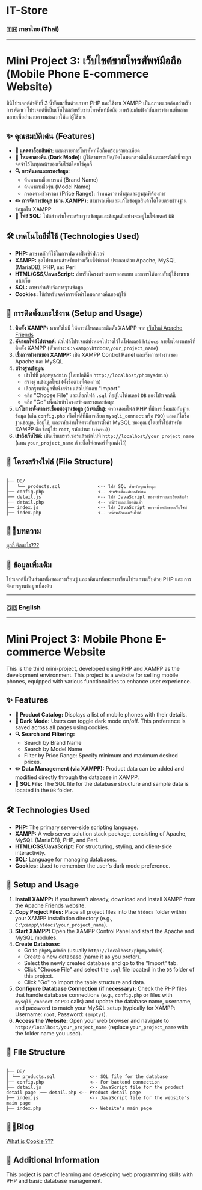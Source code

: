 # IT-Store


### 🇹🇭 ภาษาไทย (Thai)

----------

# Mini Project 3: เว็บไซต์ขายโทรศัพท์มือถือ (Mobile Phone E-commerce Website)

มินิโปรเจกต์ลำดับที่ 3 นี้พัฒนาขึ้นด้วยภาษา PHP และใช้งาน XAMPP เป็นสภาพแวดล้อมสำหรับการพัฒนา โปรเจกต์นี้เป็นเว็บไซต์สำหรับขายโทรศัพท์มือถือ มาพร้อมกับฟังก์ชันการทำงานที่หลากหลายเพื่ออำนวยความสะดวกให้แก่ผู้ใช้งาน

## ✨ คุณสมบัติเด่น (Features)

-   **📱 แคตตาล็อกสินค้า:** แสดงรายการโทรศัพท์มือถือพร้อมรายละเอียด
-   **🌙 โหมดกลางคืน (Dark Mode):** ผู้ใช้สามารถเปิด/ปิดโหมดกลางคืนได้ และการตั้งค่านี้จะถูกจดจำไว้ในทุกหน้าของเว็บไซต์โดยใช้คุกกี้
-   **🔍 การค้นหาและกรองข้อมูล:**
    -   ค้นหาตามชื่อแบรนด์ (Brand Name)
    -   ค้นหาตามชื่อรุ่น (Model Name)
    -   กรองตามช่วงราคา (Price Range): กำหนดราคาต่ำสุดและสูงสุดที่ต้องการ
-   **✏️ การจัดการข้อมูล (ผ่าน XAMPP):** สามารถเพิ่มและแก้ไขข้อมูลสินค้าได้โดยตรงผ่านฐานข้อมูลใน XAMPP
-   **📄 ไฟล์ SQL:** ไฟล์สำหรับโครงสร้างฐานข้อมูลและข้อมูลตัวอย่างจะอยู่ในโฟลเดอร์ `DB`

## 🛠️ เทคโนโลยีที่ใช้ (Technologies Used)

-   **PHP:** ภาษาหลักที่ใช้ในการพัฒนาฝั่งเซิร์ฟเวอร์
-   **XAMPP:** ชุดโปรแกรมสำหรับสร้างเว็บเซิร์ฟเวอร์ ประกอบด้วย Apache, MySQL (MariaDB), PHP, และ Perl
-   **HTML/CSS/JavaScript:** สำหรับโครงสร้าง การออกแบบ และการโต้ตอบกับผู้ใช้งานบนหน้าเว็บ
-   **SQL:** ภาษาสำหรับจัดการฐานข้อมูล
-   **Cookies:** ใช้สำหรับจดจำการตั้งค่าโหมดกลางคืนของผู้ใช้

## 🚀 การติดตั้งและใช้งาน (Setup and Usage)

1.  **ติดตั้ง XAMPP:** หากยังไม่มี ให้ดาวน์โหลดและติดตั้ง XAMPP จาก [เว็บไซต์ Apache Friends](https://www.apachefriends.org/)
2.  **คัดลอกไฟล์โปรเจกต์:** นำไฟล์โปรเจกต์ทั้งหมดไปวางไว้ในโฟลเดอร์ `htdocs` ภายในไดเรกทอรีที่ติดตั้ง XAMPP (ตัวอย่าง: `C:\xampp\htdocs\your_project_name`)
3.  **เริ่มการทำงานของ XAMPP:** เปิด XAMPP Control Panel และเริ่มการทำงานของ Apache และ MySQL
4.  **สร้างฐานข้อมูล:**
    -   เข้าไปที่ `phpMyAdmin` (โดยปกติคือ `http://localhost/phpmyadmin`)
    -   สร้างฐานข้อมูลใหม่ (ตั้งชื่อตามที่ต้องการ)
    -   เลือกฐานข้อมูลที่เพิ่งสร้าง แล้วไปที่แถบ "Import"
    -   คลิก "Choose File" และเลือกไฟล์ `.sql` ที่อยู่ในโฟลเดอร์ `DB` ของโปรเจกต์นี้
    -   คลิก "Go" เพื่อนำเข้าโครงสร้างตารางและข้อมูล
5.  **แก้ไขการตั้งค่าการเชื่อมต่อฐานข้อมูล (ถ้าจำเป็น):** ตรวจสอบไฟล์ PHP ที่มีการเชื่อมต่อกับฐานข้อมูล (เช่น `config.php` หรือไฟล์ที่มีการเรียก `mysqli_connect` หรือ `PDO`) และแก้ไขชื่อฐานข้อมูล, ชื่อผู้ใช้, และรหัสผ่านให้ตรงกับการตั้งค่า MySQL ของคุณ (โดยทั่วไปสำหรับ XAMPP คือ ชื่อผู้ใช้: `root`, รหัสผ่าน: `(เว้นว่าง)`)
6.  **เข้าถึงเว็บไซต์:** เปิดเว็บเบราว์เซอร์แล้วเข้าไปที่ `http://localhost/your_project_name` (แทน `your_project_name` ด้วยชื่อโฟลเดอร์ที่คุณตั้งไว้)

## 📂 โครงสร้างไฟล์ (File Structure)

```

├── DB/
│   └── products.sql              <-- ไฟล์ SQL สำหรับฐานข้อมูล
├── config.php                    <-- สำหรับเชื่อมกับหลังบ้าน
├── detail.js                     <-- ไฟล์ JavaScript ของหน้ารายละเอียดสินค้า 
├── detail.php                    <-- หน้ารายละเอียดสินค้า
├── index.js                      <-- ไฟล์ JavaScript ของหน้าหลักของเว็บไซต์
├── index.php                     <-- หน้าหลักของเว็บไซต์

```


## ✍🏻บทความ


 [คุกกี้ คืออะไร???](https://www.blockdit.com/posts/669f6c6674ec6dffe0f24eea)

## 🙏 ข้อมูลเพิ่มเติม

โปรเจกต์นี้เป็นส่วนหนึ่งของการเรียนรู้ และ พัฒนาทักษะการเขียนโปรแกรมเว็บด้วย PHP และ การจัดการฐานข้อมูลเบื้องต้น

----------

### 🇬🇧 English

----------

# Mini Project 3: Mobile Phone E-commerce Website

This is the third mini-project, developed using PHP and XAMPP as the development environment. This project is a website for selling mobile phones, equipped with various functionalities to enhance user experience.

## ✨ Features

-   **📱 Product Catalog:** Displays a list of mobile phones with their details.
-   **🌙 Dark Mode:** Users can toggle dark mode on/off. This preference is saved across all pages using cookies.
-   **🔍 Search and Filtering:**
    -   Search by Brand Name
    -   Search by Model Name
    -   Filter by Price Range: Specify minimum and maximum desired prices.
-   **✏️ Data Management (via XAMPP):** Product data can be added and modified directly through the database in XAMPP.
-   **📄 SQL File:** The SQL file for the database structure and sample data is located in the `DB` folder.

## 🛠️ Technologies Used

-   **PHP:** The primary server-side scripting language.
-   **XAMPP:** A web server solution stack package, consisting of Apache, MySQL (MariaDB), PHP, and Perl.
-   **HTML/CSS/JavaScript:** For structuring, styling, and client-side interactivity.
-   **SQL:** Language for managing databases.
-   **Cookies:** Used to remember the user's dark mode preference.

## 🚀 Setup and Usage

1.  **Install XAMPP:** If you haven't already, download and install XAMPP from the [Apache Friends website](https://www.apachefriends.org/).
2.  **Copy Project Files:** Place all project files into the `htdocs` folder within your XAMPP installation directory (e.g., `C:\xampp\htdocs\your_project_name`).
3.  **Start XAMPP:** Open the XAMPP Control Panel and start the Apache and MySQL modules.
4.  **Create Database:**
    -   Go to `phpMyAdmin` (usually `http://localhost/phpmyadmin`).
    -   Create a new database (name it as you prefer).
    -   Select the newly created database and go to the "Import" tab.
    -   Click "Choose File" and select the `.sql` file located in the `DB` folder of this project.
    -   Click "Go" to import the table structure and data.
5.  **Configure Database Connection (if necessary):** Check the PHP files that handle database connections (e.g., `config.php` or files with `mysqli_connect` or `PDO` calls) and update the database name, username, and password to match your MySQL setup (typically for XAMPP: Username: `root`, Password: `(empty)`).
6.  **Access the Website:** Open your web browser and navigate to `http://localhost/your_project_name` (replace `your_project_name` with the folder name you used).

## 📂 File Structure

```

├── DB/ 
│ └── products.sql             <-- SQL file for the database 
├── config.php                 <-- For backend connection 
├── detail.js                  <-- JavaScript file for the product detail page ├── detail.php <-- Product detail page 
├── index.js                   <-- JavaScript file for the website's main page 
├── index.php                  <-- Website's main page

```
## ✍🏻ฺBlog


 [What is Cookie ???](https://www.blockdit.com/posts/669f6c6674ec6dffe0f24eea)

## 🙏 Additional Information

This project is part of learning and developing web programming skills with PHP and basic database management.